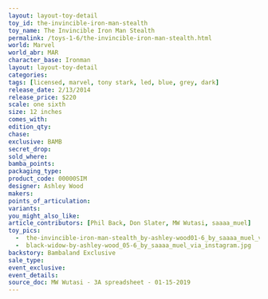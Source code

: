 ```yaml
---
layout: layout-toy-detail 
toy_id: the-invincible-iron-man-stealth
toy_name: The Invincible Iron Man Stealth
permalink: /toys-1-6/the-invincible-iron-man-stealth.html
world: Marvel
world_abr: MAR
character_base: Ironman
layout: layout-toy-detail
categories:
tags: [licensed, marvel, tony stark, led, blue, grey, dark] 
release_date: 2/13/2014
release_price: $220 
scale: one sixth
size: 12 inches
comes_with: 
edition_qty: 
chase: 
exclusive: BAMB
secret_drop: 
sold_where: 
bamba_points: 
packaging_type: 
product_code: 00000SIM
designer: Ashley Wood
makers: 
points_of_articulation: 
variants: 
you_might_also_like: 
article_contributors: [Phil Back, Don Slater, MW Wutasi, saaaa_muel]
toy_pics: 
  -  the-invincible-iron-man-stealth_by-ashley-wood01-6_by_saaaa_muel_via_instagram.jpg
  -  black-widow-by-ashley-wood_05-6_by_saaaa_muel_via_instagram.jpg
backstory: Bambaland Exclusive
sale_type: 
event_exclusive: 
event_details: 
source_doc: MW Wutasi - 3A spreadsheet - 01-15-2019
---
```

